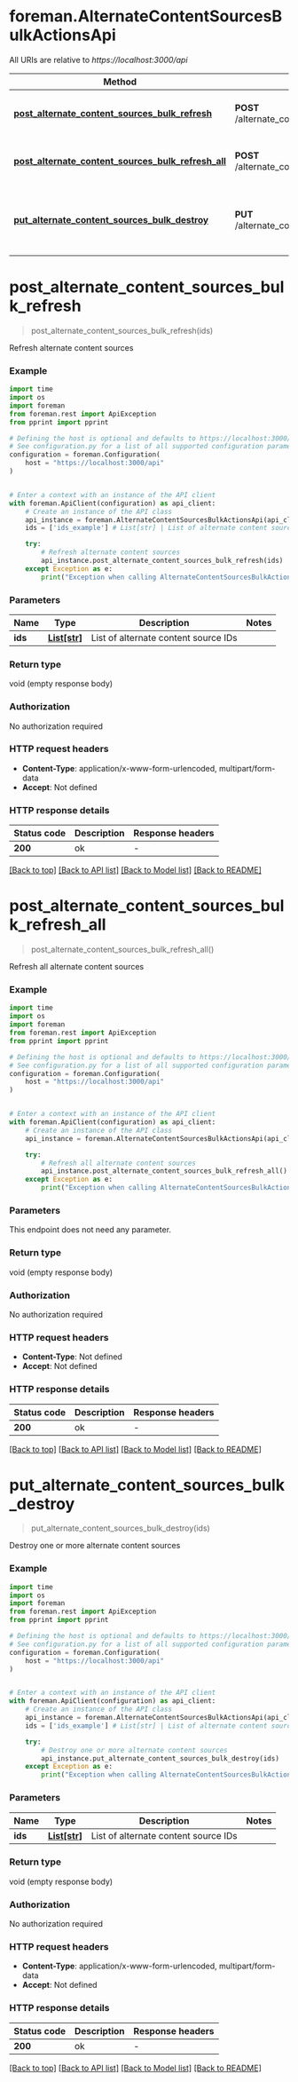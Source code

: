 # foreman.AlternateContentSourcesBulkActionsApi

All URIs are relative to *https://localhost:3000/api*

Method | HTTP request | Description
------------- | ------------- | -------------
[**post_alternate_content_sources_bulk_refresh**](AlternateContentSourcesBulkActionsApi.md#post_alternate_content_sources_bulk_refresh) | **POST** /alternate_content_sources/bulk/refresh | Refresh alternate content sources
[**post_alternate_content_sources_bulk_refresh_all**](AlternateContentSourcesBulkActionsApi.md#post_alternate_content_sources_bulk_refresh_all) | **POST** /alternate_content_sources/bulk/refresh_all | Refresh all alternate content sources
[**put_alternate_content_sources_bulk_destroy**](AlternateContentSourcesBulkActionsApi.md#put_alternate_content_sources_bulk_destroy) | **PUT** /alternate_content_sources/bulk/destroy | Destroy one or more alternate content sources


# **post_alternate_content_sources_bulk_refresh**
> post_alternate_content_sources_bulk_refresh(ids)

Refresh alternate content sources

### Example


```python
import time
import os
import foreman
from foreman.rest import ApiException
from pprint import pprint

# Defining the host is optional and defaults to https://localhost:3000/api
# See configuration.py for a list of all supported configuration parameters.
configuration = foreman.Configuration(
    host = "https://localhost:3000/api"
)


# Enter a context with an instance of the API client
with foreman.ApiClient(configuration) as api_client:
    # Create an instance of the API class
    api_instance = foreman.AlternateContentSourcesBulkActionsApi(api_client)
    ids = ['ids_example'] # List[str] | List of alternate content source IDs

    try:
        # Refresh alternate content sources
        api_instance.post_alternate_content_sources_bulk_refresh(ids)
    except Exception as e:
        print("Exception when calling AlternateContentSourcesBulkActionsApi->post_alternate_content_sources_bulk_refresh: %s\n" % e)
```



### Parameters


Name | Type | Description  | Notes
------------- | ------------- | ------------- | -------------
 **ids** | [**List[str]**](str.md)| List of alternate content source IDs | 

### Return type

void (empty response body)

### Authorization

No authorization required

### HTTP request headers

 - **Content-Type**: application/x-www-form-urlencoded, multipart/form-data
 - **Accept**: Not defined

### HTTP response details

| Status code | Description | Response headers |
|-------------|-------------|------------------|
**200** | ok |  -  |

[[Back to top]](#) [[Back to API list]](../README.md#documentation-for-api-endpoints) [[Back to Model list]](../README.md#documentation-for-models) [[Back to README]](../README.md)

# **post_alternate_content_sources_bulk_refresh_all**
> post_alternate_content_sources_bulk_refresh_all()

Refresh all alternate content sources

### Example


```python
import time
import os
import foreman
from foreman.rest import ApiException
from pprint import pprint

# Defining the host is optional and defaults to https://localhost:3000/api
# See configuration.py for a list of all supported configuration parameters.
configuration = foreman.Configuration(
    host = "https://localhost:3000/api"
)


# Enter a context with an instance of the API client
with foreman.ApiClient(configuration) as api_client:
    # Create an instance of the API class
    api_instance = foreman.AlternateContentSourcesBulkActionsApi(api_client)

    try:
        # Refresh all alternate content sources
        api_instance.post_alternate_content_sources_bulk_refresh_all()
    except Exception as e:
        print("Exception when calling AlternateContentSourcesBulkActionsApi->post_alternate_content_sources_bulk_refresh_all: %s\n" % e)
```



### Parameters

This endpoint does not need any parameter.

### Return type

void (empty response body)

### Authorization

No authorization required

### HTTP request headers

 - **Content-Type**: Not defined
 - **Accept**: Not defined

### HTTP response details

| Status code | Description | Response headers |
|-------------|-------------|------------------|
**200** | ok |  -  |

[[Back to top]](#) [[Back to API list]](../README.md#documentation-for-api-endpoints) [[Back to Model list]](../README.md#documentation-for-models) [[Back to README]](../README.md)

# **put_alternate_content_sources_bulk_destroy**
> put_alternate_content_sources_bulk_destroy(ids)

Destroy one or more alternate content sources

### Example


```python
import time
import os
import foreman
from foreman.rest import ApiException
from pprint import pprint

# Defining the host is optional and defaults to https://localhost:3000/api
# See configuration.py for a list of all supported configuration parameters.
configuration = foreman.Configuration(
    host = "https://localhost:3000/api"
)


# Enter a context with an instance of the API client
with foreman.ApiClient(configuration) as api_client:
    # Create an instance of the API class
    api_instance = foreman.AlternateContentSourcesBulkActionsApi(api_client)
    ids = ['ids_example'] # List[str] | List of alternate content source IDs

    try:
        # Destroy one or more alternate content sources
        api_instance.put_alternate_content_sources_bulk_destroy(ids)
    except Exception as e:
        print("Exception when calling AlternateContentSourcesBulkActionsApi->put_alternate_content_sources_bulk_destroy: %s\n" % e)
```



### Parameters


Name | Type | Description  | Notes
------------- | ------------- | ------------- | -------------
 **ids** | [**List[str]**](str.md)| List of alternate content source IDs | 

### Return type

void (empty response body)

### Authorization

No authorization required

### HTTP request headers

 - **Content-Type**: application/x-www-form-urlencoded, multipart/form-data
 - **Accept**: Not defined

### HTTP response details

| Status code | Description | Response headers |
|-------------|-------------|------------------|
**200** | ok |  -  |

[[Back to top]](#) [[Back to API list]](../README.md#documentation-for-api-endpoints) [[Back to Model list]](../README.md#documentation-for-models) [[Back to README]](../README.md)

